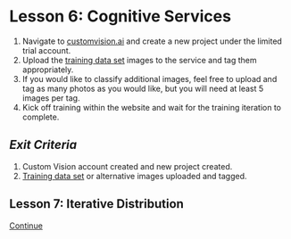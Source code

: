 # Lesson 6: Cognitive Services

1. Navigate to [customvision.ai](https://customvision.ai) and create a new project under the limited trial account.
2. Upload the [training data set](../Materials/TrainingSet) images to the service and tag them appropriately.
3. If you would like to classify additional images, feel free to upload and tag as many photos as you would like, but you will need at least 5 images per tag.
4. Kick off training within the website and wait for the training iteration to complete.


## _Exit Criteria_
1. Custom Vision account created and new project created.
2. [Training data set](../Materials/TrainingSet) or alternative images uploaded and tagged.

## Lesson 7: Iterative Distribution
[Continue](./7.md)